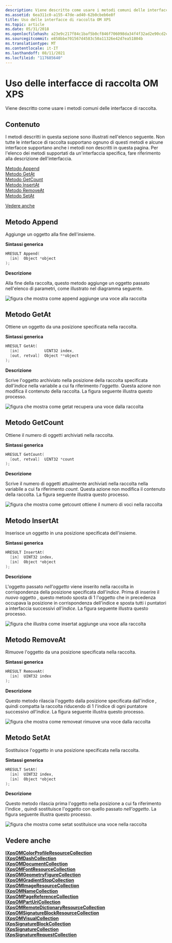 ```yaml
---
description: Viene descritto come usare i metodi comuni delle interfacce di raccolta.
ms.assetid: 6ea311c0-a155-47de-ad40-62b0cbeb6e8f
title: Uso delle interfacce di raccolta OM XPS
ms.topic: article
ms.date: 05/31/2018
ms.openlocfilehash: a23e9c217f84c1baf5b0cf846f706098da34f4f32ad2e90cd2c13392d9019164
ms.sourcegitcommit: e858bbe701567d4583c50a11326e42d7ea51804b
ms.translationtype: MT
ms.contentlocale: it-IT
ms.lasthandoff: 08/11/2021
ms.locfileid: "117685640"
---
```

# <a name="working-with-xps-om-collection-interfaces"></a>Uso delle interfacce di raccolta OM XPS

Viene descritto come usare i metodi comuni delle interfacce di raccolta.

## <a name="contents"></a>Contenuto

I metodi descritti in questa sezione sono illustrati nell'elenco seguente. Non tutte le interfacce di raccolta supportano ognuno di questi metodi e alcune interfacce supportano anche i metodi non descritti in questa pagina. Per l'elenco dei metodi supportati da un'interfaccia specifica, fare riferimento alla descrizione dell'interfaccia.

<dl>

[Metodo Append](#append-method)  
[Metodo GetAt](#getat-method)  
[Metodo GetCount](#getcount-method)  
[Metodo InsertAt](#insertat-method)  
[Metodo RemoveAt](#removeat-method)  
[Metodo SetAt](#setat-method)  
</dl>

[Vedere anche](#see-also)

## <a name="append-method"></a>Metodo Append

Aggiunge un oggetto alla fine dell'insieme.

**Sintassi generica**


```C++
HRESULT Append(
  [in]  Object *object
);
```



**Descrizione**

Alla fine della raccolta, questo metodo aggiunge un oggetto passato nell'elenco di parametri, come illustrato nel diagramma seguente.

![figura che mostra come append aggiunge una voce alla raccolta](images/generic-append.png)

## <a name="getat-method"></a>Metodo GetAt

Ottiene un oggetto da una posizione specificata nella raccolta.

**Sintassi generica**


```C++
HRESULT GetAt(
  [in]           UINT32 index,
  [out, retval]  Object **object
);
```



**Descrizione**

Scrive l'oggetto archiviato nella posizione della raccolta specificata *dall'indice* nella variabile a cui fa riferimento *l'oggetto*. Questa azione non modifica il contenuto della raccolta. La figura seguente illustra questo processo.

![figura che mostra come getat recupera una voce dalla raccolta](images/generic-getat.png)

## <a name="getcount-method"></a>Metodo GetCount

Ottiene il numero di oggetti archiviati nella raccolta.

**Sintassi generica**


```C++
HRESULT GetCount(
  [out, retval]  UINT32 *count
);
```



**Descrizione**

Scrive il numero di oggetti attualmente archiviati nella raccolta nella variabile a cui fa riferimento *count*. Questa azione non modifica il contenuto della raccolta. La figura seguente illustra questo processo.

![figura che mostra come getcount ottiene il numero di voci nella raccolta](images/generic-getcount.png)

## <a name="insertat-method"></a>Metodo InsertAt

Inserisce un oggetto in una posizione specificata dell'insieme.

**Sintassi generica**


```C++
HRESULT InsertAt(
  [in]  UINT32 index,
  [in]  Object *object
);
```



**Descrizione**

L'oggetto passato *nell'oggetto* viene inserito nella raccolta in corrispondenza della posizione specificata *dall'indice*. Prima di inserire il *nuovo* oggetto , questo metodo sposta di  1 l'oggetto che in precedenza occupava la posizione in corrispondenza dell'indice e sposta tutti i puntatori a interfaccia successivi *all'indice*. La figura seguente illustra questo processo.

![figura che illustra come insertat aggiunge una voce alla raccolta](images/generic-insertat.png)

## <a name="removeat-method"></a>Metodo RemoveAt

Rimuove l'oggetto da una posizione specificata nella raccolta.

**Sintassi generica**


```C++
HRESULT RemoveAt(
  [in]  UINT32 index
);
```



**Descrizione**

Questo metodo rilascia l'oggetto dalla posizione specificata dall'indice *,* quindi compatta la raccolta riducendo di 1 l'indice di ogni puntatore successivo *all'indice*. La figura seguente illustra questo processo.

![figura che mostra come removeat rimuove una voce dalla raccolta](images/generic-removeat.png)

## <a name="setat-method"></a>Metodo SetAt

Sostituisce l'oggetto in una posizione specificata nella raccolta.

**Sintassi generica**


```C++
HRESULT SetAt(
  [in]  UINT32 index,
  [in]  Object *object
);
```



**Descrizione**

Questo metodo rilascia prima l'oggetto nella posizione a cui fa riferimento l'indice *,* quindi sostituisce l'oggetto con quello passato *nell'oggetto*. La figura seguente illustra questo processo.

![figura che mostra come setat sostituisce una voce nella raccolta](images/generic-setat.png)

## <a name="see-also"></a>Vedere anche

<dl>

[**IXpsOMColorProfileResourceCollection**](/windows/desktop/api/xpsobjectmodel/nn-xpsobjectmodel-ixpsomcolorprofileresourcecollection)  
[**IXpsOMDashCollection**](/windows/desktop/api/xpsobjectmodel/nn-xpsobjectmodel-ixpsomdashcollection)  
[**IXpsOMDocumentCollection**](/windows/desktop/api/xpsobjectmodel/nn-xpsobjectmodel-ixpsomdocumentcollection)  
[**IXpsOMFontResourceCollection**](/windows/desktop/api/xpsobjectmodel/nn-xpsobjectmodel-ixpsomfontresourcecollection)  
[**IXpsOMGeometryFigureCollection**](/windows/desktop/api/xpsobjectmodel/nn-xpsobjectmodel-ixpsomgeometryfigurecollection)  
[**IXpsOMGradientStopCollection**](/windows/desktop/api/xpsobjectmodel/nn-xpsobjectmodel-ixpsomgradientstopcollection)  
[**IXpsOMImageResourceCollection**](/windows/desktop/api/xpsobjectmodel/nn-xpsobjectmodel-ixpsomimageresourcecollection)  
[**IXpsOMNameCollection**](/windows/desktop/api/xpsobjectmodel/nn-xpsobjectmodel-ixpsomnamecollection)  
[**IXpsOMPageReferenceCollection**](/windows/desktop/api/xpsobjectmodel/nn-xpsobjectmodel-ixpsompagereferencecollection)  
[**IXpsOMPartUriCollection**](/windows/desktop/api/xpsobjectmodel/nn-xpsobjectmodel-ixpsomparturicollection)  
[**IXpsOMRemoteDictionaryResourceCollection**](/windows/desktop/api/xpsobjectmodel/nn-xpsobjectmodel-ixpsomremotedictionaryresourcecollection)  
[**IXpsOMSignatureBlockResourceCollection**](/windows/desktop/api/xpsobjectmodel/nn-xpsobjectmodel-ixpsomsignatureblockresourcecollection)  
[**IXpsOMVisualCollection**](/windows/desktop/api/xpsobjectmodel/nn-xpsobjectmodel-ixpsomvisualcollection)  
[**IXpsSignatureBlockCollection**](/windows/desktop/api/xpsdigitalsignature/nn-xpsdigitalsignature-ixpssignatureblockcollection)  
[**IXpsSignatureCollection**](/windows/desktop/api/xpsdigitalsignature/nn-xpsdigitalsignature-ixpssignaturecollection)  
[**IXpsSignatureRequestCollection**](/windows/desktop/api/xpsdigitalsignature/nn-xpsdigitalsignature-ixpssignaturerequestcollection)  
</dl>

 

 



